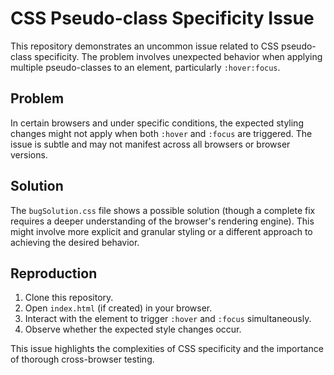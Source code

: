 # CSS Pseudo-class Specificity Issue

This repository demonstrates an uncommon issue related to CSS pseudo-class specificity. The problem involves unexpected behavior when applying multiple pseudo-classes to an element, particularly `:hover:focus`.

## Problem

In certain browsers and under specific conditions, the expected styling changes might not apply when both `:hover` and `:focus` are triggered.  The issue is subtle and may not manifest across all browsers or browser versions.

## Solution

The `bugSolution.css` file shows a possible solution (though a complete fix requires a deeper understanding of the browser's rendering engine). This might involve more explicit and granular styling or a different approach to achieving the desired behavior.

## Reproduction

1. Clone this repository.
2. Open `index.html` (if created) in your browser.
3. Interact with the element to trigger `:hover` and `:focus` simultaneously.
4. Observe whether the expected style changes occur.

This issue highlights the complexities of CSS specificity and the importance of thorough cross-browser testing.